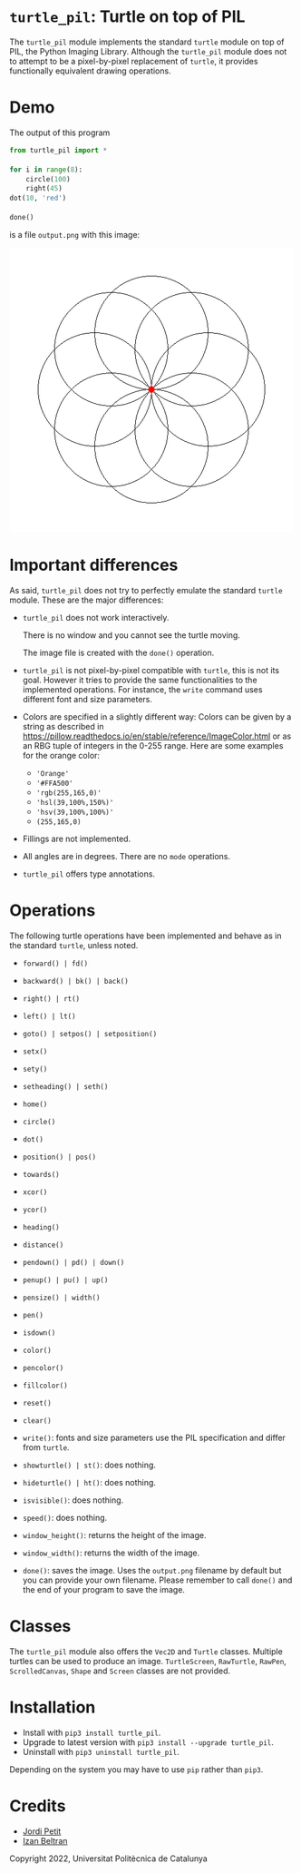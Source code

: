 # `turtle_pil`: Turtle on top of PIL

The `turtle_pil` module implements the standard `turtle` module on top of PIL, the Python Imaging Library. Although the `turtle_pil` module does not to attempt to be a pixel-by-pixel replacement of `turtle`, it provides functionally equivalent drawing operations.

# Demo

The output of this program

```python
from turtle_pil import *

for i in range(8):
    circle(100)
    right(45)
dot(10, 'red')

done()
```

is a file `output.png` with this image:

![demo.png](demo.png)


# Important differences

As said, `turtle_pil` does not try to perfectly emulate the standard `turtle` module. These are the major differences:

- `turtle_pil` does not work interactively. 

    There is no window and you cannot see the turtle moving.
    
    The image file is created with the `done()` operation. 

- `turtle_pil` is not pixel-by-pixel compatible with `turtle`, this is not its goal. However it tries to provide the same functionalities to the implemented operations. For instance, the `write` command uses different font and size parameters.

- Colors are specified in a slightly different way: Colors can be given by a string as described in https://pillow.readthedocs.io/en/stable/reference/ImageColor.html
or as an RBG tuple of integers in the 0-255 range. Here are some examples for the orange color:

    - `'Orange'`
    - `'#FFA500'`
    - `'rgb(255,165,0)'`
    - `'hsl(39,100%,150%)'`
    - `'hsv(39,100%,100%)'`
    - `(255,165,0)`

- Fillings are not implemented.

- All angles are in degrees. There are no `mode` operations.

- `turtle_pil` offers type annotations.


# Operations

The following turtle operations have been implemented and behave as in the standard `turtle`, unless noted.

- `forward() | fd()`
- `backward() | bk() | back()`
- `right() | rt()`
- `left() | lt()`
- `goto() | setpos() | setposition()`
- `setx()`
- `sety()`
- `setheading() | seth()`
- `home()`
- `circle()`
- `dot()`

- `position() | pos()`
- `towards()` 
- `xcor()`
- `ycor()`
- `heading()`
- `distance()` 

- `pendown() | pd() | down()`
- `penup() | pu() | up()`
- `pensize() | width()`
- `pen()`
- `isdown()`

- `color()`
- `pencolor()`
- `fillcolor()`

- `reset()`
- `clear()`
- `write()`: fonts and size parameters use the PIL specification and differ from `turtle`. 

- `showturtle() | st()`: does nothing.
- `hideturtle() | ht()`: does nothing.
- `isvisible()`: does nothing.
- `speed()`: does nothing.

- `window_height()`: returns the height of the image.
- `window_width()`: returns the width of the image.

- `done()`: saves the image. Uses the `output.png` filename by default but you can provide your own filename. Please remember to call `done()` and the end of your program to save the image.


# Classes

The `turtle_pil` module also offers the `Vec2D` and `Turtle` classes. Multiple turtles can be used to produce an image. `TurtleScreen`, `RawTurtle`, `RawPen`, `ScrolledCanvas`, `Shape` and `Screen` classes are not provided.


# Installation

- Install with `pip3 install turtle_pil`.
- Upgrade to latest version with `pip3 install --upgrade turtle_pil`.
- Uninstall with `pip3 uninstall turtle_pil`.

Depending on the system you may have to use `pip` rather than `pip3`.


# Credits

- [Jordi Petit](https://github.com/jordi-petit)
- [Izan Beltran](https://github.com/izanbf1803)

Copyright 2022, Universitat Politècnica de Catalunya